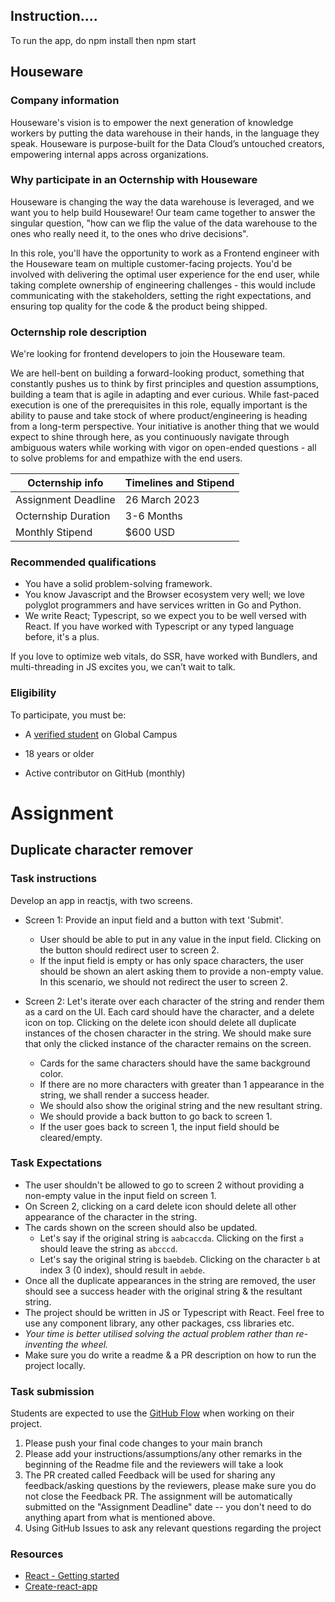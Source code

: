 ## Instruction....

To run the app,
do npm install
then npm start

## Houseware

### Company information 

Houseware's vision is to empower the next generation of knowledge workers by putting the data warehouse in their hands, in the language they speak. Houseware is purpose-built for the Data Cloud’s untouched creators, empowering internal apps across organizations. 

### Why participate in an Octernship with Houseware

Houseware is changing the way the data warehouse is leveraged, and we want you to help build Houseware! Our team came together to answer the singular question, "how can we flip the value of the data warehouse to the ones who really need it, to the ones who drive decisions". 

In this role, you'll have the opportunity to work as a Frontend engineer with the Houseware team on multiple customer-facing projects. You'd be involved with delivering the optimal user experience for the end user, while taking complete ownership of engineering challenges - this would include communicating with the stakeholders, setting the right expectations, and ensuring top quality for the code & the product being shipped.

### Octernship role description

We're looking for frontend developers to join the Houseware team. 

We are hell-bent on building a forward-looking product, something that constantly pushes us to think by first principles and question assumptions, building a team that is agile in adapting and ever curious. While fast-paced execution is one of the prerequisites in this role, equally important is the ability to pause and take stock of where product/engineering is heading from a long-term perspective. Your initiative is another thing that we would expect to shine through here, as you continuously navigate through ambiguous waters while working with vigor on open-ended questions - all to solve problems for and empathize with the end users.

| Octernship info  | Timelines and Stipend |
| ------------- | ------------- |
| Assignment Deadline  | 26 March 2023  |
| Octernship Duration  | 3-6 Months  |
| Monthly Stipend  | $600 USD  |

### Recommended qualifications

- You have a solid problem-solving framework.
- You know Javascript and the Browser ecosystem very well; we love polyglot programmers and have services written in Go and Python.
- We write React; Typescript, so we expect you to be well versed with React. If you have worked with Typescript or any typed language before, it's a plus.

If you love to optimize web vitals, do SSR, have worked with Bundlers, and multi-threading in JS excites you, we can’t wait to talk.

### Eligibility

To participate, you must be:

* A [verified student](https://education.github.com/discount_requests/pack_application) on Global Campus

* 18 years or older

* Active contributor on GitHub (monthly)

# Assignment

## Duplicate character remover

### Task instructions

Develop an app in reactjs, with two screens.
- Screen 1: Provide an input field and a button with text 'Submit'. 
    - User should be able to put in any value in the input field. Clicking on the button should redirect user to screen 2. 
    - If the input field is empty or has only space characters, the user should be shown an alert asking them to provide a non-empty value. In this scenario, we should not redirect the user to screen 2.

- Screen 2: Let's iterate over each character of the string and render them as a card on the UI. Each card should have the character, and a delete icon on top. Clicking on the delete icon should delete all duplicate instances of the chosen character in the string. We should make sure that only the clicked instance of the character remains on the screen. 
    - Cards for the same characters should have the same background color. 
    - If there are no more characters with greater than 1 appearance in the string, we shall render a success header. 
    - We should also show the original string and the new resultant string. 
    - We should provide a back button to go back to screen 1. 
    - If the user goes back to screen 1, the input field should be cleared/empty.

### Task Expectations

- The user shouldn't be allowed to go to screen 2 without providing a non-empty value in the input field on screen 1.
- On Screen 2, clicking on a card delete icon should delete all other appearance of the character in the string. 
- The cards shown on the screen should also be updated. 
  - Let's say if the original string is `aabcaccda`. Clicking on the first `a` should leave the string as `abcccd`. 
  - Let's say the original string is `baebdeb`. Clicking on the character `b` at index 3 (0 index), should result in `aebde`.
- Once all the duplicate appearances in the string are removed, the user should see a success header with the original string & the resultant string.
- The project should be written in JS or Typescript with React. Feel free to use any component library, any other packages, css libraries etc. 
- *Your time is better utilised solving the actual problem rather than re-inventing the wheel.*
- Make sure you do write a readme & a PR description on how to run the project locally.

### Task submission

Students are expected to use the [GitHub Flow](https://docs.github.com/en/get-started/quickstart/github-flow) when working on their project. 

1. Please push your final code changes to your main branch
2. Please add your instructions/assumptions/any other remarks in the beginning of the Readme file and the reviewers will take a look
3. The PR created called Feedback will be used for sharing any feedback/asking questions by the reviewers, please make sure you do not close the Feedback PR.
The assignment will be automatically submitted on the "Assignment Deadline" date -- you don't need to do anything apart from what is mentioned above.
4. Using GitHub Issues to ask any relevant questions regarding the project


### Resources

- [React - Getting started](https://reactjs.org/docs/getting-started.html)
- [Create-react-app](https://create-react-app.dev/)

